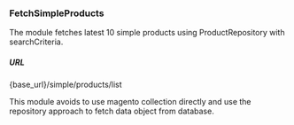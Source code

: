 ### FetchSimpleProducts

The module fetches latest 10 simple products using ProductRepository with searchCriteria.

##### URL
{base_url}/simple/products/list

This module avoids to use magento collection directly and use the repository approach to fetch data object from database.